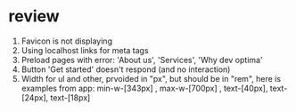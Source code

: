 # review
1. Favicon is not displaying 
2. Using localhost links for meta tags 
3. Preload pages with error: 'About us', 'Services', 'Why dev optima'
4. Button 'Get started' doesn't respond (and no interaction)
5. Width for ul and other, prvoided in "px", but should be in "rem", here is examples from app:   min-w-[343px] , max-w-[700px] , text-[40px], text-[24px], text-[18px]
